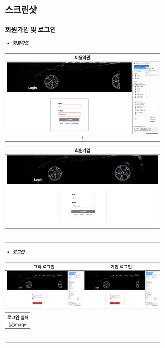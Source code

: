 # 스크린샷

## 회원가입 및 로그인

- <h5>회원가입</h5>

| 이용약관 |
|:----:|
|![image](./screenshot/image/login/TermsOfUse(이용약관).gif))|

| 회원가입 |
|:----:|
|![image](./screenshot/image/login/UserSignUp.gif)|

<br/>
<hr>

- <h5>로그인</h5>

| 고객 로그인 | 기업 로그인 |
|:----:|:----:|
|![image](./screenshot/image/login/CompanyLoginSuccess.gif)|![image](./screenshot/image/login/UserLoginSuccess.gif)|

| 로그인 실패 |
|:----:|
|![image](./screenshot/image/login/LoginFailture.gif)|

<br/>
<hr>

<br/>
